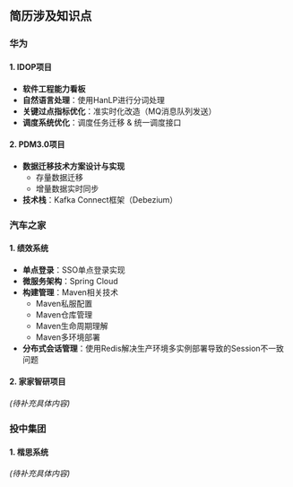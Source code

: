 ## 简历涉及知识点

### 华为

#### 1. IDOP项目
- **软件工程能力看板**
- **自然语言处理**：使用HanLP进行分词处理
- **关键过点指标优化**：准实时化改造（MQ消息队列发送）
- **调度系统优化**：调度任务迁移 & 统一调度接口

#### 2. PDM3.0项目
- **数据迁移技术方案设计与实现**
    - 存量数据迁移
    - 增量数据实时同步
- **技术栈**：Kafka Connect框架（Debezium）

### 汽车之家

#### 1. 绩效系统
- **单点登录**：SSO单点登录实现
- **微服务架构**：Spring Cloud
- **构建管理**：Maven相关技术
    - Maven私服配置
    - Maven仓库管理
    - Maven生命周期理解
    - Maven多环境部署
- **分布式会话管理**：使用Redis解决生产环境多实例部署导致的Session不一致问题

#### 2. 家家智研项目
*(待补充具体内容)*

### 投中集团

#### 1. 楷思系统
*(待补充具体内容)*

